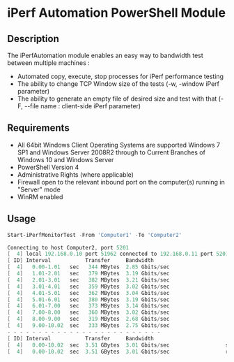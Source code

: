 # iPerf Automation PowerShell Module

## Description
The iPerfAutomation module enables an easy way to bandwidth test between multiple machines :
* Automated copy, execute, stop processes for iPerf performance testing
* The ability to change TCP Window size of the tests (-w, -window iPerf parameter)
* The ability to generate an empty file of desired size and test with that (-F, --file name : client-side iPerf parameter)


## Requirements
* All 64bit Windows Client Operating Systems are supported
   Windows 7 SP1 and Windows Server 2008R2 through to Current Branches of Windows 10 and Windows Server
* PowerShell Version 4
* Administrative Rights (where applicable)
* Firewall open to the relevant inbound port on the computer(s) running in "Server" mode
* WinRM enabled


## Usage
```powershell
Start-iPerfMonitorTest -From 'Computer1' -To 'Computer2'

Connecting to host Computer2, port 5201
[  4] local 192.168.0.10 port 51962 connected to 192.168.0.11 port 5201
[ ID] Interval           Transfer     Bandwidth
[  4]   0.00-1.01   sec   344 MBytes  2.85 Gbits/sec
[  4]   1.01-2.01   sec   379 MBytes  3.19 Gbits/sec
[  4]   2.01-3.01   sec   382 MBytes  3.21 Gbits/sec
[  4]   3.01-4.01   sec   359 MBytes  3.02 Gbits/sec
[  4]   4.01-5.01   sec   362 MBytes  3.04 Gbits/sec
[  4]   5.01-6.01   sec   380 MBytes  3.19 Gbits/sec
[  4]   6.01-7.00   sec   373 MBytes  3.14 Gbits/sec
[  4]   7.00-8.00   sec   360 MBytes  3.02 Gbits/sec
[  4]   8.00-9.00   sec   319 MBytes  2.68 Gbits/sec
[  4]   9.00-10.02  sec   333 MBytes  2.75 Gbits/sec
- - - - - - - - - - - - - - - - - - - - - - - - -
[ ID] Interval           Transfer     Bandwidth
[  4]   0.00-10.02  sec  3.51 GBytes  3.01 Gbits/sec                  sender
[  4]   0.00-10.02  sec  3.51 GBytes  3.01 Gbits/sec                  receiver
```
